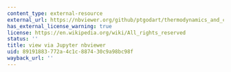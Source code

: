 ```yaml
---
content_type: external-resource
external_url: https://nbviewer.org/github/ptgodart/thermodynamics_and_climate_change/blob/main/CODING_LABS/R7_open_systems_and_concentrated_solar_power%20(rankine%20cycle).ipynb
has_external_license_warning: true
license: https://en.wikipedia.org/wiki/All_rights_reserved
status: ''
title: view via Jupyter nbviewer
uid: 89191883-772a-4c1c-8874-30c9a98bc98f
wayback_url: ''
---
```

